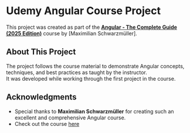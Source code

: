 # Udemy Angular Course Project

This project was created as part of the [**Angular - The Complete Guide (2025 Edition)**](https://www.udemy.com/course/the-complete-guide-to-angular-2/) course by [Maximilian Schwarzmüller].

## About This Project

The project follows the course material to demonstrate Angular concepts, techniques, and best practices as taught by the instructor.  
It was developed while working through the first project in the course.

## Acknowledgments

- Special thanks to **Maximilian Schwarzmüller** for creating such an excellent and comprehensive Angular course.
- Check out the course [here](https://www.udemy.com/course/the-complete-guide-to-angular-2/)
